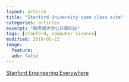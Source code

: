 ```yaml
---
layout: article
title: "Stanford University open class site"
categories: articles
excerpt: "斯坦福大学公开课网站"
tags: [stanford, computer sicence]
modified: 2019-05-22
image:
  feature: 
  ads: false  
---
```


[Stanford Engineering Everywhere](https://see.stanford.edu/)